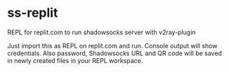 # ss-replit
REPL for replit.com to run shadowsocks server with v2ray-plugin

Just import this as REPL on replit.com and run. Console output will show credentials. Also password, Shadowsocks URL and QR code will be saved in newly created files in your REPL workspace.
